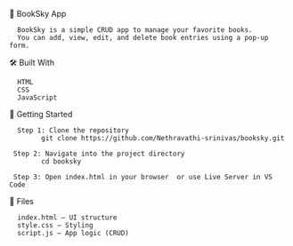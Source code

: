 📘 BookSky App

      BookSky is a simple CRUD app to manage your favorite books.
      You can add, view, edit, and delete book entries using a pop-up form.

🛠 Built With

      HTML
      CSS
      JavaScript

🚀 Getting Started

      Step 1: Clone the repository
            git clone https://github.com/Nethravathi-srinivas/booksky.git

     Step 2: Navigate into the project directory
            cd booksky

     Step 3: Open index.html in your browser  or use Live Server in VS Code

📂 Files

      index.html – UI structure
      style.css – Styling
      script.js – App logic (CRUD)
